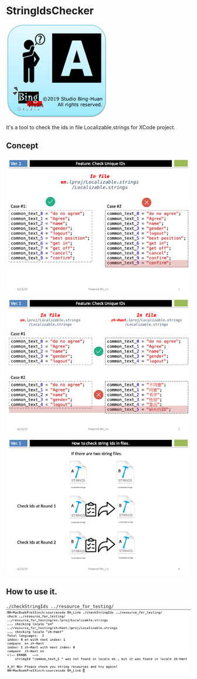 # StringIdsChecker
![](./logo.png)  

it's a tool to check the ids in file Localizable.strings for XCode project.

## Concept
![](./Slide2.png)  
![](./Slide3.png)  
![](./Slide4.png)  

## How to use it.
<code>./checkStringIds ../resource_for_testing/</code>
![](./demo.png)  